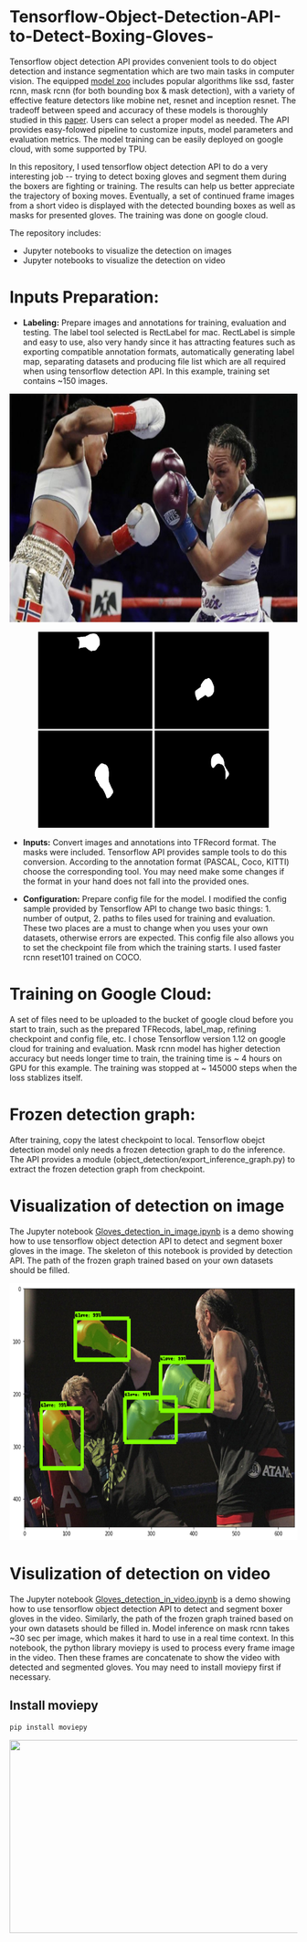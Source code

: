 # Tensorflow-Object-Detection-API-to-Detect-Boxing-Gloves-

Tensorflow object detection API provides convenient tools to do object detection and instance segmentation which are two main tasks in computer vision. The equipped [model zoo](https://github.com/tensorflow/models/blob/master/research/object_detection/g3doc/detection_model_zoo.md) includes popular algorithms like ssd, faster rcnn, mask rcnn (for both bounding box & mask detection), with a variety of effective feature detectors like mobine net, resnet and inception resnet. The tradeoff between speed and accuracy of these models is thoroughly studied in this [paper](https://arxiv.org/pdf/1611.10012.pdf). Users can select a proper model as needed. The API provides easy-folowed pipeline to customize inputs, model parameters and evaluation metrics. The model training can be easily deployed on google cloud, with some supported by TPU. 

In this repository, I used tensorflow object detection API to do a very interesting job -- trying to detect boxing gloves and segment them during the boxers are fighting or training. The results can help us better appreciate the trajectory of boxing moves. Eventually, a set of continued frame images from a short video is displayed with the detected bounding boxes as well as masks for presented gloves. The training was done on google cloud.

The repository includes:

* Jupyter notebooks to visualize the detection on images
* Jupyter notebooks to visualize the detection on video

# Inputs Preparation:

* **Labeling:** Prepare images and annotations for training, evaluation and testing. The label tool selected is RectLabel for mac. RectLabel is simple and easy to use, also very handy since it has attracting features such as exporting compatible annotation formats, automatically generating label map, separating datasets and producing file list which are all required when using tensorflow detection API. In this example, training set contains ~150 images. 

<p align="center">
  <img src="test_images/23.jpeg" width=676 height=400>
</p>

<p align="center">
  <img src="test_images/23_pixels0.png" width=200 height=170> 
  <img src="test_images/23_pixels1.png" width=200 height=170>
  <img src="test_images/23_pixels2.png" width=200 height=170>
  <img src="test_images/23_pixels3.png" width=200 height=170>
 </p>

* **Inputs:** Convert images and annotations into TFRecord format. The masks were included. Tensorflow API provides sample tools to do this conversion. According to the annotation format (PASCAL, Coco, KITTI) choose the corresponding tool. You may need make some changes if the format in your hand does not fall into the provided ones. 

* **Configuration:** Prepare config file for the model. I modified the config sample provided by Tensorflow API to change two basic things: 1. number of output, 2. paths to files used for training and evaluation. These two places are a must to change when you uses your own datasets, otherwise errors are expected. This config file also allows you to set the checkpoint file from which the training starts. I used faster rcnn reset101 trained on COCO. 

# Training on Google Cloud:

A set of files need to be uploaded to the bucket of google cloud before you start to train, such as the prepared TFRecods, label_map, refining checkpoint and config file, etc. I chose Tensorflow version 1.12 on google cloud for training and evaluation. Mask rcnn model has higher detection accuracy but needs longer time to train, the training time is ~ 4 hours on GPU for this example. The training was stopped at ~ 145000 steps when the loss stablizes itself.

# Frozen detection graph:

After training, copy the latest checkpoint to local. Tensorflow obejct detection model only needs a frozen detection graph to do the inference. The API provides a module (object_detection/export_inference_graph.py) to extract the frozen detection graph from checkpoint.

# Visualization of detection on image

The Jupyter notebook [Gloves_detection_in_image.ipynb]() is a demo showing how to use tensorflow object detection API to detect and segment boxer gloves in the image. The skeleton of this notebook is provided by detection API. The path of the frozen graph trained based on your own datasets should be filled. 

<p align="center">
  <img src="readme.png" width=676 height=450>
</p>

# Visulization of detection on video

The Jupyter notebook [Gloves_detection_in_video.ipynb]() is a demo showing how to use tensorflow object detection API to detect and segment boxer gloves in the video. Similarly, the path of the frozen graph trained based on your own datasets should be filled in. Model inference on mask rcnn takes ~30 sec per image, which makes it hard to use in a real time context. In this notebook, the python library moviepy is used to process every frame image in the video. Then these frames are concatenate to show the video with detected and segmented gloves. You may need to install moviepy first if necessary. 


## Install moviepy

   ```bash
   pip install moviepy
   ```
 
<p align='center'>
  <img width="600" height="338" src="Boxing_fight_readme_downsize.gif">
</p>

